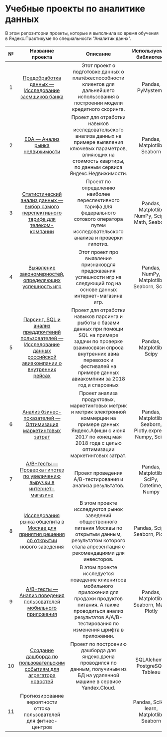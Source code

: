 # Учебные проекты по аналитике данных
В этом репозитории проекты, которые я выполнила во время обучения в Яндекс.Практикуме по специальности "Аналитик даннх".

| № | Название проекта | Описание| Используемые библиотеки |
| :-:| :--------------: | :-------------------------: | :----------------------: | 
|1 | [Предобработка данных — Исследование заемщиков банка](https://github.com/Meadaria/studying_projects/tree/main/1_creditworthy_borrowers) | Этот проект о подготовке данных о платёжеспособности клиентов для дальнейшего использования в построении модели кредитного скоринга. | Pandas, PyMystem3 | 
|2 | [EDA — Анализ рынка недвижимости](https://github.com/Meadaria/studying_projects/tree/main/2_flats_sale) | Проект для отработки навыков исследовательского анализа данных на примере выявления ключевых параметров, влияющих на стоимость квартиры, по данным сервиса Яндекс.Недвижимости.| Pandas, Matplotlib, Seaborn |
|3 | [Статистический анализ данных — выбор самого перспективного тарифа для телеком-компании](https://github.com/Meadaria/studying_projects/tree/main/3_telcom)| Проект по определению наиболее переспективного тарифа для федерального сотового оператора путем исследовательского анализа и проверки гипотиз.| Pandas, Matplotlib, NumPy, Scipy, Math, Seaborn |
|4 | [Выявление закономерностей, определяющих успешность игр](https://github.com/Meadaria/studying_projects/tree/main/4_best_game)| Этот проект про выявление признаковдля предсказания успешности игр на следующий год на основе данных интернет-магазина игр.| Pandas, NumPy, Matplotlib, Seaborn, Scipy |
|5 | [Парсинг, SQL и анализ преддпочтений пользователей — Исследование данных российской авиакомпании о внутренних рейсах](https://github.com/Meadaria/studying_projects/tree/main/5_demand_air) | Проект для отработки навыков парсинга и рыботы с базами данных при помощи SQL на примере задачи по проверке взаимосвязи спроса внутренних авиа перевозок и фестивалей на примере данных авиакомпнии за 2018 год и спарсеных  | Pandas, Matplotlib, Scipy | 
|6 | [Анализ бзинес-показателей — Оптимизация маркетинговых затрат](https://github.com/Meadaria/studying_projects/tree/main/6_ya_afisha) | Проект анализа продуктовых, маркетинговых метрик и метрик электронной коммерции на примере данных Яндекс.Афиши с июня 2017 по конец мая 2018 года с целью оптимизации маркетинговых затрат. | Pandas, Matplotlib, Seaborn, Plotly.express, Numpy, Scipy| 
|7 | [A/B-тесты — Проверка гипотез по увеличению выручки в интернет-магазине](https://github.com/Meadaria/studying_projects/tree/main/7_%20a_b_testing)| Проект проведения A/B-тестирования и анализа результатов. | Pandas, Matplotlib, SciPy, Datetime, Numpy |
|8 | [Исследования рынка общепита в Москве для принятия решения об открытии нового заведения](https://github.com/Meadaria/studying_projects/tree/main/8_rest_market)| В этом проекте исследуются рынок заведений общественного питания Москвы по открытым данным, результатом которого стала апрезентация с рекомендациями для инвесторов.| Pandas, Scipy,  Seaborn, Plotly |
|9 | [A/B-тесты — Анализ поведения пользователей мобильного приложения](https://github.com/Meadaria/studying_projects/blob/main/9_mobil_a_b/README.md)| В этом проекте исследуется поведение клиенитоов мобильного приложения для продажи продуктов питания. А также проводиться анализ результатов A/A/B-тестирования по изменения шрифта в приложении. | Pandas, Matplotlib, Seaborn, Math, Plotly|
|10|  [Создание дашборда по пользовательским событиям для агрегатора новостей](https://github.com/Meadaria/studying_projects/tree/main/10_yandex_dashboard) | Проект по построению  дашборда для яндекс.дзена проводился по данным, получиным из БД на удаленной машине в сервисе Yandex.Cloud. | SQLAlchemy, PostgreSQL, Tableau |
|11| Прогнозирование вероятности оттока пользователей для фитнес-центров | | Pandas, Scikit-learn, Matplotlib, Seaborn |
